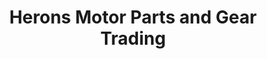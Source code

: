---
title: "Herons Motor Parts and Gear Trading"
url: /gerona/herons-motor-parts-and-gear-trading/
shop: doityourself
---